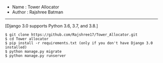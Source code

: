 
- Name : Tower Allocator 
- Author : Rajshree Batman


------------------
[Django 3.0 supports Python 3.6, 3.7, and 3.8.]

	$ git clone https://github.com/Rajshree17/Tower_Allocator.git
	$ cd Tower allocator
	$ pip install -r requirements.txt (only if you don't have Django 3.0 installed)
	$ python manage.py migrate
	$ python manage.py runserver
